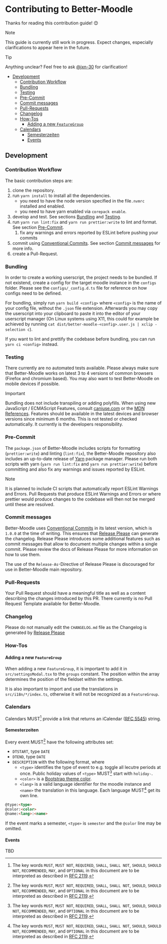# Contributing to Better-Moodle

Thanks for reading this contribution guide! 😊

> [!NOTE]
> This guide is currently still work in progress. Expect changes, especially clarifications to appear here in the future.

> [!TIP]
> Anything unclear? Feel free to ask [@jxn-30](https://github.com/jxn-30) for clarification!

- [Development](#development)
    - [Contribution Workflow](#contribution-workflow)
    - [Bundling](#bundling)
    - [Testing](#testing)
    - [Pre-Commit](#pre-commit)
    - [Commit messages](#commit-messages)
    - [Pull-Requests](#pull-requests)
    - [Changelog](#changelog)
    - [How-Tos](#how-tos)
        - [Adding a new `FeatureGroup`](#adding-a-new-featuregroup)
    - [Calendars](#calendars)
        - [Semesterzeiten](#semesterzeiten)
        - [Events](#events)

## Development

### Contribution Workflow

The basic contribution steps are:

1. clone the repository.
2. run `yarn install` to install all the dependencies.
    - you need to have the node version specified in the file`.nvmrc` installed and enabled.
    - you need to have yarn enabled via `corepack enable`.
3. develop and test. See sections [Bundling](#bundling) and [Testing](#testing).
4. run `yarn run lint:fix` and `yarn run prettier:write` to lint and format. See section [Pre-Commit](#pre-commit).
    1. fix any warnings and errors reported by ESLint before pushing your commits
5. commit using [Conventional Commits][cc]. See section [Commit messages](#commit-messages) for more info.
6. create a Pull-Request.

### Bundling

In order to create a working userscript, the project needs to be bundled. If not existend, create a config for the target moodle instance in the `configs` folder.
Please see the `configs/_config.d.ts` file for reference on how configs need to be defined.

For bundling, simply run `yarn build <config>` where `<config>` is the name of your config file, without the `.json` file extension.
Afterwards you may copy the userscript into your clipboard to paste it into the editor of your userscript manager (On Linux systems using X11, this could for example be achieved by running `cat dist/better-moodle-<config>.user.js | xclip -selection c`).

If you want to lint and prettify the codebase before bundling, you can run `yarn ci <config>` instead.

### Testing

There currently are no automated tests available.
Please always make sure that Better-Moodle works on latest 3 to 4 versions of common browsers (Firefox and chromium based).
You may also want to test Better-Moodle on mobile devices if possible.

> [!IMPORTANT]
> Bundling does not include transpiling or adding polyfills.
> When using new JavaScript / ECMAScript Features, consult [caniuse.com](https://caniuse.com) or the [MDN References](https://developer.mozilla.org/en-US/docs/Web/JavaScript/Reference).
> Features should be available in the latest devices and browser versions since minimum 6 months.
> This is not tested or checked automatically. It currently is the developers responsibility.

### Pre-Commit

The `package.json` of Better-Moodle includes scripts for formatting (`prettier:write`) and linting (`lint:fix`), the Better-Moodle repository also includes an up-to-date release of [Yarn](https://yarnpkg.com/) package manager.
Please run both scripts with yarn (`yarn run lint:fix` and `yarn run prettier:write`) before committing and also fix any warnings and issues reported by ESLint.

> [!NOTE]
> It is planned to include CI scripts that automatically report ESLint Warnings and Errors.
> Pull Requests that produce ESLint Warnings and Errors or where prettier would produce changes to the codebase will then not be merged until these are resolved.

### Commit messages

Better-Moodle uses [Conventional Commits][cc] in its latest version, which is `1.0.0` at the time of writing.
This ensures that [Release Please][rp] can generate the changelog.
Release Please introduces some additional features such as commit messages that allow to document multiple changes within a single commit.
Please review the docs of Release Please for more information on how to use them.

The use of the `Release-As`-Directive of Release Please is discouraged for use in Better-Moodle main repository.

### Pull-Requests

Your Pull Request should have a meaningful title as well as a content describing the changes introduced by this PR.
There currently is no Pull Request Template available for Better-Moodle.

### Changelog

Please do not manually edit the `CHANGELOG.md` file as the Changelog is generated by [Release Please][rp]

### How-Tos

#### Adding a new `FeatureGroup`

When adding a new `FeatureGroup`, it is important to add it in `src/settingsModal.tsx` to the `groups` constant.
The position within the array determines the position of the fieldset within the settings.

It is also important to import and use the translations in `src/i18n/*/index.ts`, otherwise it will not be recognized as a `FeatureGroup`.

### Calendars

Calendars MUST[^keyword] provide a link that returns an iCalendar ([RFC 5545](https://www.rfc-editor.org/rfc/rfc5545.txt)) string.
#### Semesterzeiten

Every event MUST[^keyword] have the following attributes set:

- `DTSTART`, type `DATE`
- `DTEND`, type `DATE`
- `DESCRIPTION` with the following format, where
    - `<type>` identifies the type of event to e.g. toggle all lecutre periods at once. Public holiday values of `<type>` MUST[^keyword] start with `holiday-`.
    - `<color>` is a [Bootstrap theme color](https://getbootstrap.com/docs/4.6/getting-started/theming/#theme-colors).
    - `<lang>` is a valid language identifier for the moodle instance and `<name>` the translation in this language. Each language MUST[^keyword] get its own line.

```md
@type:<type>
@color:<color>
@name:<lang>:<name>
```

If the event marks a semester, `<type>` is `semester` and the `@color` line may be omitted.

#### Events

TBD

[cc]: https://www.conventionalcommits.org/
[rp]: https://github.com/googleapis/release-please/

[^keyword]: The key words `MUST`, `MUST NOT`, `REQUIRED`, `SHALL`, `SHALL NOT`, `SHOULD`, `SHOULD NOT`, `RECOMMENDED`, `MAY`, and `OPTIONAL` in this document are to be interpreted as described in [RFC 2119](https://www.ietf.org/rfc/rfc2119.txt).

